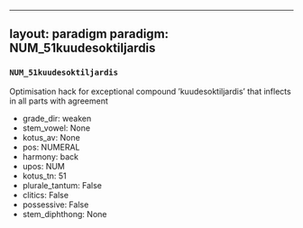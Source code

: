 
---
layout: paradigm
paradigm: NUM_51kuudesoktiljardis
---
### ` NUM_51kuudesoktiljardis `

Optimisation hack for exceptional compound ’kuudesoktiljardis’ that inflects in all parts with agreement
* grade_dir: weaken
* stem_vowel: None
* kotus_av: None
* pos: NUMERAL
* harmony: back
* upos: NUM
* kotus_tn: 51
* plurale_tantum: False
* clitics: False
* possessive: False
* stem_diphthong: None

